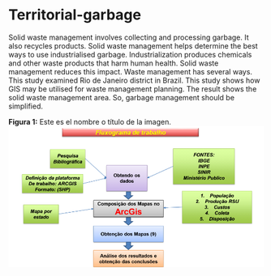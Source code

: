 # Territorial-garbage

Solid waste management involves collecting and processing
garbage. It also recycles products. Solid waste management helps determine
the best ways to use industrialised garbage. Industrialization produces
chemicals and other waste products that harm human health. Solid waste
management reduces this impact. Waste management has several ways. This
study examined Rio de Janeiro district in Brazil. This study shows how GIS may be utilised for waste
management planning. The result shows the solid waste management area.
So, garbage management should be simplified.

**Figura 1:** Este es el nombre o título de la imagen.
![Texto alternativo](fluxograma_trabalho.png)
